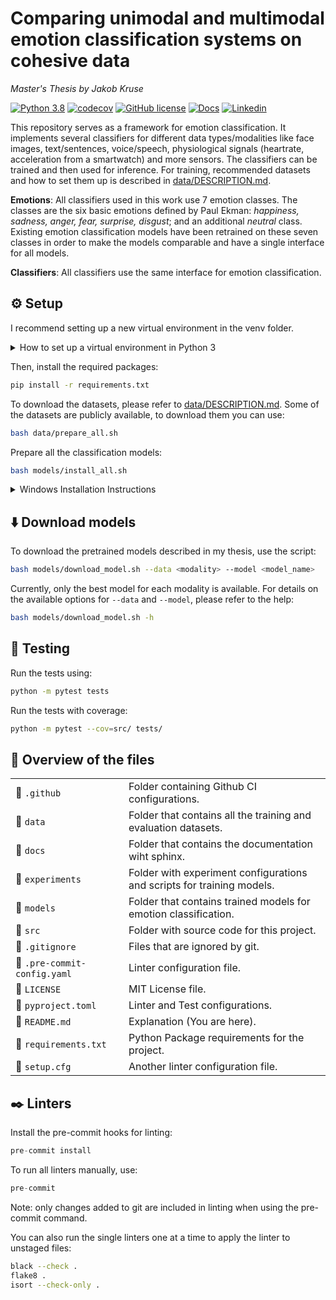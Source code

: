 # Comparing unimodal and multimodal emotion classification systems on cohesive data
*Master's Thesis by Jakob Kruse*

[![Python 3.8](https://img.shields.io/badge/Python-3.8-blue)](https://www.python.org/downloads/release/python-380/)
[![codecov](https://codecov.io/gh/jakobkruse1/emotion-recognition/branch/main/graph/badge.svg?token=2PUCAJG0XA)](https://codecov.io/gh/jakobkruse1/emotion-recognition)
[![GitHub license](https://badgen.net/github/license/jakobkruse1/emotion-recognition)](https://github.com/jakobkruse1/emotion-recognition/blob/main/LICENSE)
[![Docs](https://img.shields.io/badge/-Docs-green)](https://jakobkruse1.github.io/emotion-recognition)
[![Linkedin](https://img.shields.io/badge/-LinkedIn-blue?style=flat&logo=linkedin)](https://www.linkedin.com/in/jakob-kruse-b7293a197/)

This repository serves as a framework for emotion classification. It implements several classifiers
for different data types/modalities like face images, text/sentences, voice/speech, physiological signals (heartrate, acceleration from a smartwatch) and more sensors.
The classifiers can be trained and then used for inference. For training, recommended datasets and how to set them up
is described in [data/DESCRIPTION.md](data/DESCRIPTION.md).

**Emotions**: All classifiers used in this work use 7 emotion classes. The classes are the six basic emotions defined by Paul Ekman:
*happiness, sadness, anger, fear, surprise, disgust*; and an additional *neutral* class. Existing emotion classification models have been retrained on these seven classes
in order to make the models comparable and have a single interface for all models.

**Classifiers**: All classifiers use the same interface for emotion classification.


## ⚙️ Setup
I recommend setting up a new virtual environment in the venv folder.
<details>
<summary>How to set up a virtual environment in Python 3</summary>

```
sudo apt install python3-pip python3-venv
python -m venv venv
source venv/bin/activate
```
</details>

Then, install the required packages:
```bash
pip install -r requirements.txt
```
To download the datasets, please refer to [data/DESCRIPTION.md](data/DESCRIPTION.md).
Some of the datasets are publicly available, to download them you can use:
```bash
bash data/prepare_all.sh
```
Prepare all the classification models:
```bash
bash models/install_all.sh
```

<details>
<summary>Windows Installation Instructions</summary>
All installation scripts are made for Linux and don't work out of the box for Windows.  
These steps are required (from root folder):  

 - cd .\models\speech; git clone https://github.com/GasserElbanna/serab-byols.git; python -m pip install -e ./serab-byols
 - python -m textblob.download_corpora
 - In the file `emotion-recognition\models\speech\serab-byols\byol_a\common.py` in line 20, change the sound backend from "sox_io" to "soundfile"
 - To download the datasets, manual steps are required, as the download scripts are not made for Windows.

</details>

## ⬇️ Download models
To download the pretrained models described in my thesis, use the script:
```bash
bash models/download_model.sh --data <modality> --model <model_name>
```
Currently, only the best model for each modality is available. For details on
the available options for `--data` and `--model`, please refer to the help:
```bash
bash models/download_model.sh -h
```

## 🧪 Testing
Run the tests using:
```bash
python -m pytest tests
```
Run the tests with coverage:
```bash
python -m pytest --cov=src/ tests/
```

## 🔮 Overview of the files

|                              |                                                                        |
|------------------------------|------------------------------------------------------------------------|
| 📂 `.github`                 | Folder containing Github CI configurations.                            |
| 📂 `data`                    | Folder that contains all the training and evaluation datasets.         |
| 📂 `docs`                    | Folder that contains the documentation wiht sphinx.                    |
| 📂 `experiments`             | Folder with experiment configurations and scripts for training models. |
| 📂 `models`                  | Folder that contains trained models for emotion classification.        |
| 📂 `src`                     | Folder with source code for this project.                              |
| 📃 `.gitignore`              | Files that are ignored by git.                                         |
| 📃 `.pre-commit-config.yaml` | Linter configuration file.                                             |
| 📃 `LICENSE`                 | MIT License file.                                                      |
| 📃 `pyproject.toml`          | Linter and Test configurations.                                        |
| 📃 `README.md`               | Explanation (You are here).                                            |
| 📃 `requirements.txt`        | Python Package requirements for the project.                           |
| 📃 `setup.cfg`               | Another linter configuration file.                                     |

## ✒️ Linters
Install the pre-commit hooks for linting:
```python
pre-commit install
```
To run all linters manually, use:
```python
pre-commit
```
Note: only changes added to git are included in linting when using the pre-commit command.

You can also run the single linters one at a time to apply the linter to unstaged files:
```bash
black --check .
flake8 .
isort --check-only .
```
